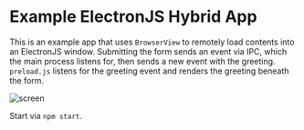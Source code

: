 # Example ElectronJS Hybrid App

This is an example app that uses `BrowserView` to remotely load contents into an ElectronJS window. Submitting the form sends an event via IPC, which the main process listens for, then sends a new event with the greeting. `preload.js` listens for the greeting event and renders the greeting beneath the form.

![screen](https://user-images.githubusercontent.com/7880/67238861-1b384180-f40b-11e9-85ab-10031fd3429b.png)

Start via `npm start`.
